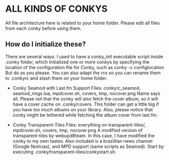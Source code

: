 ALL KINDS OF CONKYS
===================

All file architecture here is related to your home folder.
Please edit all files from each conky before using them.

How do I initialize these?
--------------------------
There are several ways.
I used to have a conky_init executable script inside .conky folder, which initialized one or more conkys by specifying the location of the configuration file for Conky, such as
conky -c configlocation
But do as you please. You can also adapt the rcs so you can rename them to .conkyrc and stash them on your home folder.

- Conky Seamod with Last.fm Support
    Files: conkyrc_seamod, seamod_rings.lua, mpdcover.sh, covers, tmp, nocover.png
    Name says all.
    Please not that the conky will also fetch the cover album, so it will have a cover cache on .conky/covers.
    This folder can get a little big if you have too much albums on your library.
    Also, please notice that conky might be tethered while fetching the album cover from last.fm.
    
- Conky Transparent-Tiles
    Files: everything on transparent-tiles/, mpdcover.sh, covers, tmp, nocover.png
    A modified version of transparent-tiles by webupd8team.
    In this case, I have modified the conky to my own tastes.
    Also included is a brazillian news channel (Google Notícias), and MPD support (same scripts as Seamod).
    Start by executing .conky/transparent-tiles/conkystart.sh.